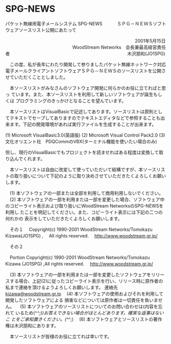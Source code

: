 # SPG-NEWS
パケット無線用電子メールシステム SPG-NEWS
　　　ＳＰＧ－ＮＥＷＳソフトウェアソースリスト公開にあたって

　　　　　　　　　　　　　　　　　　　　　　　　　　　　　2001年5月15日
　　　　　　　　　　　　　　　WoodStream Networks　会長兼最高経営責任者
　　　　　　　　　　　　　　　　　　　　　　　　　　木沢朋和(JO1SPG)

　この度、私が長年にわたり開発して参りましたパケット無線ネットワーク対応
電子メールクライアントソフトウェアＳＰＧ－ＮＥＷＳのソースリストを公開さ
せていただくこととしました。

　本ソースリストがみなさんのソフトウェア開発に何らかのお役に立てればと思っ
ています。また、本ソースリストを利用して新しいソフトウェアが誕生もしくは
プログラミングのきっかけとなることを望んでいます。

　本ソースリストはVisualBasicで記述してあります。ソースリストは原則とし
てテキストでセーブしてありますのでテキストエディタなどで参照することも出
来ます。下記の開発環境があれば実行ファイルを生成することが出来ます。

(1) Microsoft VisualBasic3.0(英語版)
(2) Microsoft Visual Control Pack2.0
(3) 文化オリエント社　PDQCommのVBX(ターミナル機能を使いたい場合のみ)

但し、現行のVisualBasicでもプロジェクトを読ませればある程度は変換して取
り込んでくれます。

　本ソースリストは自由に改変して使っていただいて結構ですが、本ソースリス
トの取り扱いについて下記のように取り決めさせていただきたくよろしくお願い
します。

　(1) 本ソフトウェアの一部または全部を利用して商用利用しないでください。
　(2) 本ソフトウェアの一部を利用または一部を変更した場合、ソフトウェア中
のコピーライト表示および取り扱いにWoodStream NetworksのSPG-NEWSを利用し
たことを明記してください。また、コピーライト表示には下記の二つの何れかの
表示をしていただきたくよろしくお願いします。

　その１
　Copyright(c) 1990-2001 WoodStream Networks/Tomokazu Kizawa(JO1SPG) ,
　All rights reserved.
　http://www.woodstream.gr.jp/

　その２

　Portion Copyright(c) 1990-2001 WoodStream Networks/Tomokazu　Kizawa
(JO1SPG) ,All rights reserved.
　http://www.woodstream.gr.jp/

　(3) 本ソフトウェアの一部を利用または一部を変更したソフトウェアをリリー
スする場合、上記(2)に従ったコピーライト表示を行い、リリース時に原作者の
私まで連絡を頂けるようよろしくお願いします。
連絡先 kizawa@woodstream.gr.jp
　(4) 本ソフトウェアの使用およびそれを利用して開発したソフトウェアによる
損害などについては原作者は一切責任を負いません。
　(5) 本ソフトウェアのソースリストについてのお問い合わせは(内容を忘れて
いるため(^_^;))お答えできない場合がほとんどあります。確実な返事はないこ
とをご承知置きください。(^_^;)
　(6) 本ソフトウェアとソースリストの著作権は木沢朋和にあります。

　本ソースリストが皆様のお役に立てれば幸いです。

